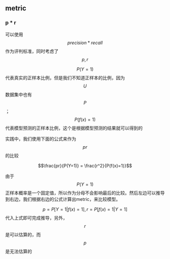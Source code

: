 ## metric

### p * r

可以使用$$precision * recall$$作为评判标准，同时考虑了$$p, r$$

$$P(Y=1)$$代表真实的正样本比例，但是我们不知道正样本的比例，因为$$U$$数据集中也有$$P$$；$$P(f(x)=1)$$代表模型预测的正样本比例，这个是根据模型预测的结果就可以得到的

实践中，我们使用下面的公式来作为$$pr$$的比较

$$\frac{pr}{P(Y=1)} = \frac{r^2}{P(f(x)=1)}$$

由于$$P(Y=1)$$正样本概率是一个固定值，所以作为分母不会影响最后的比较。然后左边可以推导到右边，我们根据右边的公式计算出metric，来比较模型。

$$p = P[Y=1|f(x)=1], r = P[f(x)=1|Y=1]$$代入上式即可完成推导，另外，$$r$$是可以估算的，而$$p$$是无法估算的


